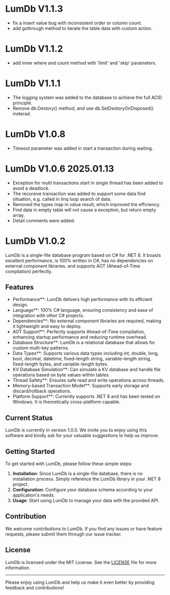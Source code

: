 # LumDb V1.1.3
- fix a insert value bug with inconsistent order or column count.
- add gothrough method to iterate the table data with custom action.
# LumDb V1.1.2
- add inner where and count method with 'limit' and 'skip' parameters.

# LumDb V1.1.1
- The logging system was added to the database to achieve the full ACID principle.
- Remove db.Destory() method, and use db.SetDestoryOnDisposed() insterad.
# LumDb V1.0.8
- Timeout parameter was added in start a transaction during waiting.

# LumDb V1.0.6 2025.01.13
- Exception for multi transactions start in single thread has been added to avoid a deadlock.
- The recursive transaction was added to support some data find situation, e.g. called in linq loop search of data.
- Removed the types map in value result, which improved the efficiency.
- Find data in empty table will not cause a exception, but return empty array.
- Detail comments were added.


# LumDb V1.0.2

LumDb is a single-file database program based on C# for .NET 8. It boasts excellent performance, is 100% written in C#, has no dependencies on external component libraries, and supports AOT (Ahead-of-Time compilation) perfectly.

## Features

- Performance**: LumDb delivers high performance with its efficient design.
- Language**: 100% C# language, ensuring consistency and ease of integration with other C# projects.
- Dependencies**: No external component libraries are required, making it lightweight and easy to deploy.
- AOT Support**: Perfectly supports Ahead-of-Time compilation, enhancing startup performance and reducing runtime overhead.
- Database Structure**: LumDb is a relational database that allows for custom multi-key patterns.
- Data Types**: Supports various data types including int, double, long, bool, decimal, datetime, fixed-length string, variable-length string, fixed-length bytes, and variable-length bytes.
- KV Database Simulation**: Can simulate a KV database and handle file operations based on byte values within tables.
- Thread Safety**: Ensures safe read and write operations across threads.
- Memory-based Transaction Model**: Supports early storage and discard/rollback operations.
- Platform Support**: Currently supports .NET 8 and has been tested on Windows. It is theoretically cross-platform capable.

## Current Status

LumDb is currently in version 1.0.0. We invite you to enjoy using this software and kindly ask for your valuable suggestions to help us improve.

## Getting Started

To get started with LumDb, please follow these simple steps:

1. **Installation**: Since LumDb is a single-file database, there is no installation process. Simply reference the LumDb library in your .NET 8 project.
2. **Configuration**: Configure your database schema according to your application's needs.
3. **Usage**: Start using LumDb to manage your data with the provided API.

## Contribution

We welcome contributions to LumDb. If you find any issues or have feature requests, please submit them through our issue tracker.

## License

LumDb is licensed under the MIT License. See the [LICENSE](LICENSE.txt) file for more information.

---

Please enjoy using LumDb and help us make it even better by providing feedback and contributions!
